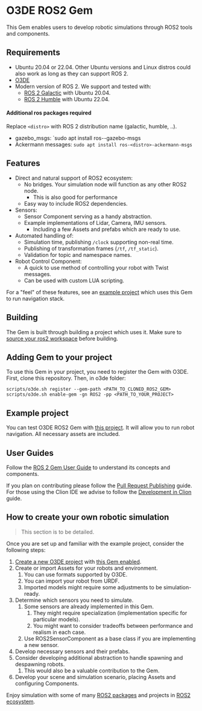 # O3DE ROS2 Gem

This Gem enables users to develop robotic simulations through ROS2 tools and components.

## Requirements

* Ubuntu 20.04 or 22.04. Other Ubuntu versions and Linux distros could also work as long as they can support ROS 2.
* [O3DE](https://www.o3de.org/)
* Modern version of ROS 2. We support and tested with:
  * [ROS 2 Galactic](https://docs.ros.org/en/galactic/Installation.html) with Ubuntu 20.04.
  * [ROS 2 Humble](https://docs.ros.org/en/humble/Installation.html) with Ubuntu 22.04.

#### Additional ros packages required

Replace `<distro>` with ROS 2 distribution name (galactic, humble, ..).

* gazebo_msgs: `sudo apt install ros-<distro>-gazebo-msgs
* Ackermann messages: `sudo apt install ros-<distro>-ackermann-msgs`

## Features

* Direct and natural support of ROS2 ecosystem:
  * No bridges. Your simulation node will function as any other ROS2 node.
    * This is also good for performance
  * Easy way to include ROS2 dependencies.
* Sensors:
  * Sensor Component serving as a handy abstraction.
  * Example implementations of Lidar, Camera, IMU sensors.
    * Including a few Assets and prefabs which are ready to use. 
* Automated handling of:
  * Simulation time, publishing `/clock` supporting non-real time.
  * Publishing of transformation frames (`/tf`, `/tf_static`).
  * Validation for topic and namespace names.
* Robot Control Component:
  * A quick to use method of controlling your robot with Twist messages.
  * Can be used with custom LUA scripting. 

For a "feel" of these features, see an [example project](#example-project) which uses this Gem to run navigation stack.

## Building

The Gem is built through building a project which uses it. Make sure to
[source your ros2 workspace](https://docs.ros.org/en/rolling/Tutorials/Configuring-ROS2-Environment.html#source-the-setup-files)
before building.

## Adding Gem to your project

To use this Gem in your project, you need to register the Gem with O3DE. First, clone this repository. Then,
in o3de folder:
```
scripts/o3de.sh register --gem-path <PATH_TO_CLONED_ROS2_GEM>
scripts/o3de.sh enable-gem -gn ROS2 -pp <PATH_TO_YOUR_PROJECT>
```

## Example project

You can test O3DE ROS2 Gem with [this project](https://github.com/RobotecAI/Ros2WarehouseDemo).
It will allow you to run robot navigation. All necessary assets are included.

## User Guides

Follow the [ROS 2 Gem User Guide](docs/guides/ros2-gem.md) to understand its concepts and components.

If you plan on contributing please follow the [Pull Request Publishing](docs/guides/pr_publishing.md) guide. For those using the Clion IDE we advise to follow the [Development in Clion](docs/guides/development_in_clion.md) guide.

## How to create your own robotic simulation

>This section is to be detailed.

Once you are set up and familiar with the example project, consider the following steps:
1. [Create a new O3DE project](https://www.o3de.org/docs/welcome-guide/create/) with [this Gem enabled](#adding-gem-to-your-project).
2. Create or import Assets for your robots and environment. 
   1. You can use formats supported by O3DE.
   2. You can import your robot from URDF.
   3. Imported models might require some adjustments to be simulation-ready.
3. Determine which sensors you need to simulate. 
   1. Some sensors are already implemented in this Gem.
      1. They might require specialization (implementation specific for particular models).
      2. You might want to consider tradeoffs between performance and realism in each case.
   2. Use ROS2SensorComponent as a base class if you are implementing a new sensor.
4. Develop necessary sensors and their prefabs.
5. Consider developing additional abstraction to handle spawning and despawning robots.
   1. This would also be a valuable contribution to the Gem.
6. Develop your scene and simulation scenario, placing Assets and configuring Components.

Enjoy simulation with some of many [ROS2 packages](https://index.ros.org/packages/#humble) and projects in [ROS2 ecosystem](https://project-awesome.org/fkromer/awesome-ros2).
